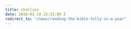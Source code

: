 ```yaml
---
title: challies
date: 2018-01-19 22:31:00 Z
redirect_to: "/news/reading-the-bible-fully-in-a-year"
---
```


